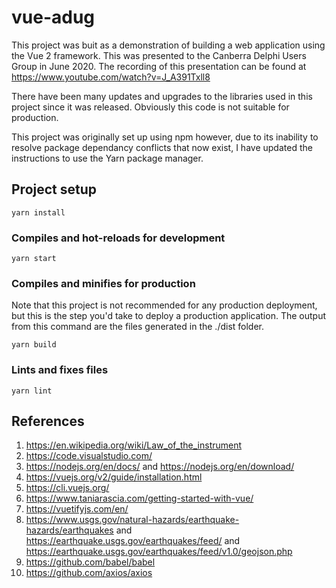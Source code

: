# vue-adug
This project was buit as a demonstration of building a web application using the Vue 2 framework. This was presented to the Canberra Delphi Users Group in June 2020. The recording of this presentation can be found at https://www.youtube.com/watch?v=J_A391Txll8

There have been many updates and upgrades to the libraries used in this project since it was released. Obviously this code is not suitable for production.

This project was originally set up using npm however, due to its inability to resolve package dependancy conflicts that now exist, I have updated the instructions to use the Yarn package manager.

## Project setup
```
yarn install
```

### Compiles and hot-reloads for development
```
yarn start
```

### Compiles and minifies for production
Note that this project is not recommended for any production deployment, but this is the step you'd take to deploy a production application. The output from this command are the files generated in the ./dist folder.
```
yarn build
```

### Lints and fixes files
```
yarn lint
```

## References
1.	https://en.wikipedia.org/wiki/Law_of_the_instrument
2.	https://code.visualstudio.com/
3.	https://nodejs.org/en/docs/ and https://nodejs.org/en/download/
4.	https://vuejs.org/v2/guide/installation.html
5.	https://cli.vuejs.org/
6.	https://www.taniarascia.com/getting-started-with-vue/
7.	https://vuetifyjs.com/en/
8.	https://www.usgs.gov/natural-hazards/earthquake-hazards/earthquakes and https://earthquake.usgs.gov/earthquakes/feed/ and https://earthquake.usgs.gov/earthquakes/feed/v1.0/geojson.php
9.	https://github.com/babel/babel 
10.	https://github.com/axios/axios



